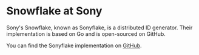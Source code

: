 # Snowflake at Sony

Sony's Snowflake, known as Sonyflake, is a distributed ID generator. Their implementation is based on Go and is open-sourced on GitHub.

You can find the Sonyflake implementation on [GitHub](https://github.com/sony/sonyflake).
